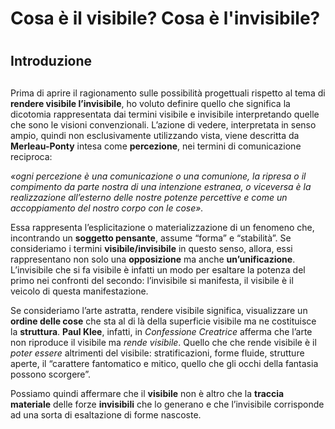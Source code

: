 # Cosa è il visibile? Cosa è l'invisibile? <h1>

## Introduzione <h2>



Prima di aprire il ragionamento sulle possibilità progettuali rispetto al tema di **rendere visibile l’invisibile**, ho voluto definire quello che significa la dicotomia rappresentata dai termini visibile e invisibile interpretando quelle che sono le visioni convenzionali. 
L’azione di vedere, interpretata in senso ampio, quindi non esclusivamente utilizzando vista, viene descritta da **Merleau-Ponty** intesa come **percezione**, nei termini di comunicazione reciproca: 

_«ogni percezione è una comunicazione o una comunione, la ripresa o il compimento da parte nostra di una intenzione estranea, o viceversa è la realizzazione all’esterno delle nostre potenze percettive e come un accoppiamento del nostro corpo con le cose»._ 

Essa rappresenta l’esplicitazione o materializzazione di un fenomeno che, incontrando un **soggetto pensante**, assume “forma” e “stabilità”. Se consideriamo i termini **visibile/invisibile** in questo senso, allora, essi rappresentano non solo una **opposizione** ma anche **un’unificazione**. 
L’invisibile che si fa visibile è infatti un modo per esaltare la potenza del primo nei confronti del secondo: l’invisibile si manifesta, il visibile è il veicolo di questa manifestazione. 

Se consideriamo l’arte astratta, rendere visibile significa, visualizzare un **ordine delle cose** che sta al di là della superficie visibile ma ne costituisce la **struttura**. **Paul Klee**, infatti, in _Confessione Creatrice_ afferma che l’arte non riproduce il visibile ma _rende visibile_. Quello che che rende visibile è il _poter essere_ altrimenti del visibile: stratificazioni, forme fluide, strutture aperte, il “carattere fantomatico e mitico, quello che gli occhi della fantasia possono scorgere”. 

Possiamo quindi affermare che il **visibile** non è altro che la **traccia materiale** delle forze **invisibili** che lo generano e che l’invisibile corrisponde ad una sorta di esaltazione di forme nascoste.
